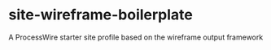 # site-wireframe-boilerplate
A ProcessWire starter site profile based on the wireframe output framework
